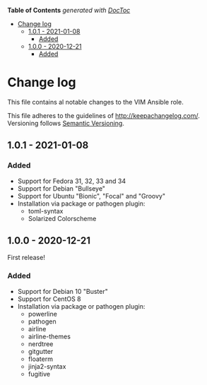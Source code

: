 <!-- START doctoc generated TOC please keep comment here to allow auto update -->
<!-- DON'T EDIT THIS SECTION, INSTEAD RE-RUN doctoc TO UPDATE -->
**Table of Contents**  *generated with [DocToc](https://github.com/thlorenz/doctoc)*

- [Change log](#change-log)
  - [1.0.1 - 2021-01-08](#101---2021-01-08)
    - [Added](#added)
  - [1.0.0 - 2020-12-21](#100---2020-12-21)
    - [Added](#added-1)

<!-- END doctoc generated TOC please keep comment here to allow auto update -->

# Change log

This file contains al notable changes to the VIM Ansible role.

This file adheres to the guidelines of <http://keepachangelog.com/>. Versioning follows [Semantic Versioning](http://semver.org/).

## 1.0.1 - 2021-01-08

### Added

- Support for Fedora 31, 32, 33 and 34
- Support for Debian "Bullseye"
- Support for Ubuntu "Bionic", "Focal" and "Groovy"
- Installation via package or pathogen plugin:
  - toml-syntax
  - Solarized Colorscheme

## 1.0.0 - 2020-12-21

First release!

### Added

- Support for Debian 10 "Buster"
- Support for CentOS 8
- Installation via package or pathogen plugin:
  - powerline
  - pathogen
  - airline
  - airline-themes
  - nerdtree
  - gitgutter
  - floaterm
  - jinja2-syntax
  - fugitive
